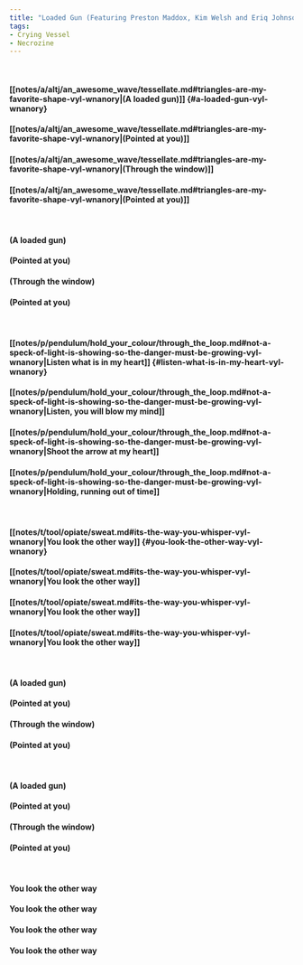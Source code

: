 ```yaml
---
title: "Loaded Gun (Featuring Preston Maddox, Kim Welsh and Eriq Johnson)"
tags:
- Crying Vessel
- Necrozine
---
```

&nbsp;
#### [[notes/a/altj/an_awesome_wave/tessellate.md#triangles-are-my-favorite-shape-vyl-wnanory|(A loaded gun)]] {#a-loaded-gun-vyl-wnanory}
#### [[notes/a/altj/an_awesome_wave/tessellate.md#triangles-are-my-favorite-shape-vyl-wnanory|(Pointed at you)]]
#### [[notes/a/altj/an_awesome_wave/tessellate.md#triangles-are-my-favorite-shape-vyl-wnanory|(Through the window)]]
#### [[notes/a/altj/an_awesome_wave/tessellate.md#triangles-are-my-favorite-shape-vyl-wnanory|(Pointed at you)]]
&nbsp;
#### (A loaded gun)
#### (Pointed at you)
#### (Through the window)
#### (Pointed at you)
&nbsp;
#### [[notes/p/pendulum/hold_your_colour/through_the_loop.md#not-a-speck-of-light-is-showing-so-the-danger-must-be-growing-vyl-wnanory|Listen what is in my heart]] {#listen-what-is-in-my-heart-vyl-wnanory}
#### [[notes/p/pendulum/hold_your_colour/through_the_loop.md#not-a-speck-of-light-is-showing-so-the-danger-must-be-growing-vyl-wnanory|Listen, you will blow my mind]]
#### [[notes/p/pendulum/hold_your_colour/through_the_loop.md#not-a-speck-of-light-is-showing-so-the-danger-must-be-growing-vyl-wnanory|Shoot the arrow at my heart]]
#### [[notes/p/pendulum/hold_your_colour/through_the_loop.md#not-a-speck-of-light-is-showing-so-the-danger-must-be-growing-vyl-wnanory|Holding, running out of time]]
&nbsp;
#### [[notes/t/tool/opiate/sweat.md#its-the-way-you-whisper-vyl-wnanory|You look the other way]] {#you-look-the-other-way-vyl-wnanory}
#### [[notes/t/tool/opiate/sweat.md#its-the-way-you-whisper-vyl-wnanory|You look the other way]]
#### [[notes/t/tool/opiate/sweat.md#its-the-way-you-whisper-vyl-wnanory|You look the other way]]
#### [[notes/t/tool/opiate/sweat.md#its-the-way-you-whisper-vyl-wnanory|You look the other way]]
&nbsp;
#### (A loaded gun)
#### (Pointed at you)
#### (Through the window)
#### (Pointed at you)
&nbsp;
#### (A loaded gun)
#### (Pointed at you)
#### (Through the window)
#### (Pointed at you)
&nbsp;
#### You look the other way
#### You look the other way
#### You look the other way
#### You look the other way
